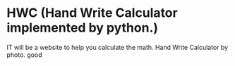 # HWC (Hand Write Calculator implemented by python.)
IT will be a website to help you calculate the math.
Hand Write Calculator by photo.
good 